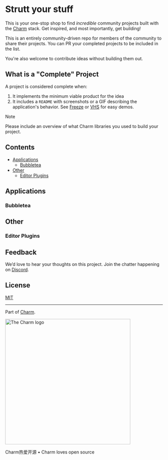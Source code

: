 # Strutt your stuff

This is your one-stop shop to find *incredible* community projects built with
the [Charm][charm] stack. Get inspired, and most importantly, get building!

This is an entirely community-driven repo for members of the community to share
their projects. You can PR your completed projects to be included in the list.

You're also welcome to contribute ideas without building them out.

## What is a "Complete" Project

A project is considered complete when:

1. It implements the minimum viable product for the idea
2. It includes a `README` with screenshots or a GIF describing the
   application's behavior. See [Freeze][freeze] or [VHS][vhs] for easy demos.

> [!NOTE]
> Please include an overview of what Charm libraries you used to build your project.

## Contents

- [Applications](#applications)
  - [Bubbletea](#bubbleatea)
- [Other](#other)
  - [Editor Plugins](#editor-plugins)

## Applications

### Bubbletea

## Other

### Editor Plugins

## Feedback

We’d love to hear your thoughts on this project. Join the chatter happening on [Discord](https://charm.sh/chat).

## License

[MIT](https://github.com/charmbracelet/skate/raw/main/LICENSE)

***

Part of [Charm](https://charm.sh).

<a href="https://charm.sh/"><img alt="The Charm logo" src="https://stuff.charm.sh/charm-badge.jpg" width="400"></a>

Charm热爱开源 • Charm loves open source

[charm]: https://github.com/charmbracelet/
[freeze]: https://github.com/charmbracelet/freeze
[vhs]: https://github.com/charmbracelet/vhs

